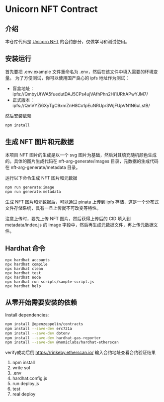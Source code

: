 Unicorn NFT Contract
===============
## 介绍

本仓库代码是 [Unicorn NFT](https://github.com/zhima/unicorn-next) 的合约部分，仅做学习和测试使用。

## 安装运行

首先要把 .env.example 文件重命名为 .env，然后在该文件中填入需要的环境变量。
为了方便测试，你可以使用国产良心的 ipfs 地址作为测试：

- 盲盒地址：ipfs://QmbyUfWA5fuedutDAJ5CPs4ujVAfhPhn2Hi1URhAPwYJM7/
- 正式版本：ipfs://QmVYZi6XyTgC9xmZnH8Co1pEuNRUpr3WjFUpVN1N6uLstB/

然后安装依赖

```bash
npm install
```

## 生成 NFT 图片和元数据
本项目 NFT 图片的生成是以一个 svg 图片为基础，然后对其填充随机颜色生成的。具体的图片生成代码在 nft-arg-generate/images 目录，元数据的生成代码在 nft-arg-generate/metadata 目录。

运行以下命令生成 NFT 图片和元数据

```bash
npm run generate:image
npm run generate:metadata
```

生成 NFT 图片和元数据后，可以通过 [pinata](https://pinata.cloud/) 上传到 ipfs 存储，这是一个分布式文件存储系统，具有一旦上传就不可改变等特性。

注意上传时，要先上传 NFT 图片，然后获得上传后的 CID 填入到 metadata/index.js 的 image 字段中，然后再生成元数据文件，再上传元数据文件。


## Hardhat 命令

```shell
npx hardhat accounts
npx hardhat compile
npx hardhat clean
npx hardhat test
npx hardhat node
npx hardhat run scripts/sample-script.js
npx hardhat help
```

## 从零开始需要安装的依赖

Install dependencies:
```bash
npm install @openzeppelin/contracts
npm install --save-dev erc721a 
npm install --save-dev dotenv
npm install --save-dev hardhat-gas-reporter
npm install --save-dev @nomiclabs/hardhat-etherscan
```

verify成功后倒 https://rinkeby.etherscan.io/ 输入合约地址查看合约验证结果

1. npm install
2. write sol
3. .env
4. hardhat.config.js
5. run deploy.js
6. test
7. real deploy